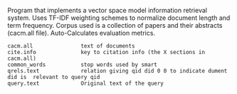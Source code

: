 Program that implements a vector space model information retrieval system. Uses TF-IDF weighting schemes to normalize document length and term frequency. Corpus used is a collection of papers and their abstracts (cacm.all file). Auto-Calculates evaluation metrics. 
```
cacm.all               text of documents
cite.info              key to citation info (the X sections in cacm.all)
common_words           stop words used by smart
qrels.text             relation giving qid did 0 0 to indicate dument did is  relevant to query qid
query.text             Original text of the query
```
